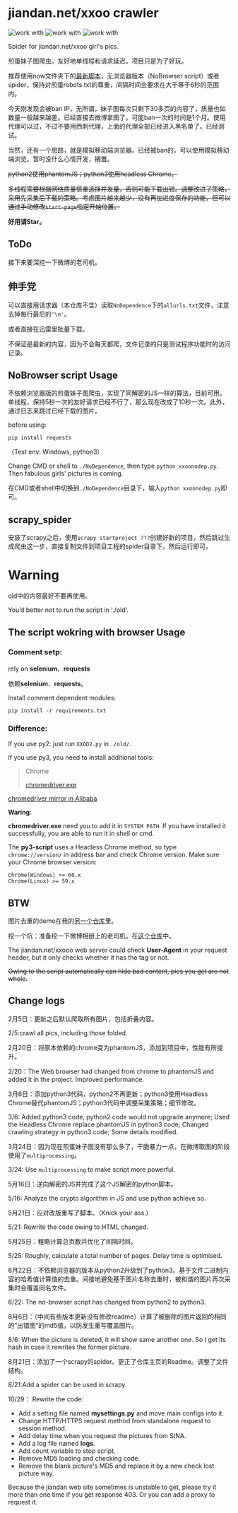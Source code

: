# jiandan.net/xxoo crawler #

![work with](https://img.shields.io/badge/py2-NoBrowser-green.svg)
![work with](https://img.shields.io/badge/py3-Browser&Selenium-blue.svg)
![work with](https://img.shields.io/badge/py2-Browser&Selenium-red.svg)

Spider for jiandan.net/xxoo girl's pics. 

煎蛋妹子图爬虫。友好地单线程和请求延迟。项目只是为了好玩。

推荐使用now文件夹下的[最新脚本](https://github.com/B1u3Buf4/JiandaXOcrawler/blob/master/now/NoDependence)，无浏览器版本（NoBrowser script）或者spider，保持对煎蛋robots.txt的尊重，间隔时间会要求在大于等于6秒的范围内。

今天刚发现会被ban IP，无所谓，妹子图每次只剩下30多页的内容了，质量也如数量一般越来越差。已经直接去微博拿图了。可能ban一次的时间是1个月。使用代理可以过，不过不要用西刺代理，上面的代理全部已经进入黑名单了。已经测试。

当然，还有一个思路，就是模拟移动端浏览器。已经被ban的，可以使用模拟移动端浏览。暂时没什么心情开发，搁置。

~~python2使用phantomJS；python3使用headless Chrome。~~

~~多线程需要根据网络质量慎重选择并发量，否则可能下载出错。调整改进了策略，采用先采集后下载的策略。考虑图片越来越少，没有再加进度保存的功能，但可以通过手动修改`start-page`指定开始位置。~~

**好用请Star。**

## ToDo

接下来要深挖一下微博的老司机。

## 伸手党

可以直接用请求器（本仓库不含）读取`NoDependence`下的`allurls.txt`文件，注意去掉每行最后的`'\n'`。

或者直接在迅雷里批量下载。

不保证是最新的内容，因为不会每天都爬，文件记录的只是测试程序功能时的访问记录。

## NoBrowser script Usage ##

不依赖浏览器版的煎蛋妹子图爬虫，实现了同解密的JS一样的算法，目前可用。单线程，保持5秒一次的友好请求已经不行了，那么现在改成了10秒一次。此外，通过日志来跳过已经下载的图片。

before using:

    pip install requests

（Test env: Windows, python3）

Change CMD or shell to `./NoDependence`, then type `python xxoonodep.py`. Then fabulous girls' pictures is coming.

在CMD或者shell中切换到`./NoDependence`目录下，输入`python xxoonodep.py`即可。

## scrapy_spider ##

安装了scrapy之后，使用`scrapy startproject ???`创建好新的项目，然后跳过生成爬虫这一步，直接复制文件到项目工程的spider目录下，然后运行即可。

# Warning #

old中的内容最好不要再使用。

You’d better not to run the script in './old'.

## The script wokring with browser Usage ##

### Comment setp: ###

rely on **selenium**、**requests**

依赖**selenium**、**requests**。

Install comment dependent modules:

    pip install -r requirements.txt

### Difference: ###

If you use py2: just run `XXOO2.py` in `./old/`.

If you use py3, you need to install additional tools:
> Chrome
>
> [chromedriver.exe](http://chromedriver.storage.googleapis.com/)

[chromedriver mirror in Alibaba](http://npm.taobao.org/mirrors/chromedriver/)

**Waring**:

**chromedriver.exe** need you to add it in `SYSTEM PATH`. If you have installed it successfully, you are able to run it in shell or cmd.

The **py3-script** uses a Headless Chrome method, so type `chrome://version/` in address bar and check Chrome version. Make sure your Chrome browser version:

    Chrome(Windows) >= 60.x
    Chrome(Linux) >= 59.x

## BTW ##

图片去重的demo在我的[另一个仓库](https://github.com/B1u3Buf4/de-duplication)里。

挖一个坑：准备挖一下微博相册上的老司机，在[这个仓库](https://github.com/B1u3Buf4/WeiboDriver)中。

The jiandan.net/xxooo web server could check **User-Agent** in your request header, but it only checks whether it has the tag or not.

~~Owing to the script automatically can hide bad content, pics you get are not whole.~~

## Change logs ##

2月5日：更新之后默认爬取所有图片，包括折叠内容。

2/5:crawl all pics, including those folded.

2月20日：将原本依赖的chrome变为phantomJS，添加到项目中，性能有所提升。

2/20：The Web browser had changed from chrome to phantomJS and added it in the project. Improved performance.

3月6日：添加python3代码，python2不再更新；python3使用Headless Chrome替代phantomJS；python3代码中调整采集策略；细节修改。

3/6: Added python3 code, python2 code would not upgrade anymore; Used the Headless Chrome replace phantomJS in python3 code; Changed crawling strategy in python3 code; Some details modified.

3月24日：因为现在煎蛋妹子图没有那么多了，干脆暴力一点，在微博取图的阶段使用了`multiprocessing`。

3/24: Use `multiprocessing` to make script more powerful.

5月16日：逆向解密的JS并完成了这个JS解密的python脚本。

5/16: Analyze the crypto algorithm in JS and use python achieve so.

5月21日：应对改版重写了脚本。（Knick your ass.）

5/21: Rewrite the code owing to HTML changed.

5月25日：粗略计算总页数并优化了间隔时间。

5/25: Roughly, calculate a total number of pages. Delay time is optimised.

6月22日：不依赖浏览器的版本从python2升级到了python3。基于文件二进制内容的哈希值计算值的去重。间接地避免基于图片名称去重时，被和谐的图片再次采集时会覆盖同名文件。

6/22:  The no-browser script has changed from python2 to python3.

8月6日：（中间有些版本更新没有修改readme）计算了被删除的图片返回的相同的“出错图”的md5值，以防发生重写覆盖图片。

8/6: When the picture is deleted, it will show same another one. So I get its hash in case it rewrites the former picture.

8月21日：添加了一个scrapy的spider。更正了仓库主页的Readme。调整了文件结构。

8/21:Add a spider can be used in scrapy.

10/29： Rewrite the code: 

- Add a setting file named **mysettings.py** and move main configs into it.
- Change HTTP/HTTPS request method from standalone request to session method.
- Add delay time when you request the pictures from SINA.
- Add a log file named **logs**.
- Add count variable to stop script.
- Remove MD5 loading and checking code.
- Remove the blank picture's MD5 and replace it by a new check lost picture way.

Because the jiandan web site sometimes is unstable to get, please try it more than one time if you get response 403. Or you can add a proxy to request it.

